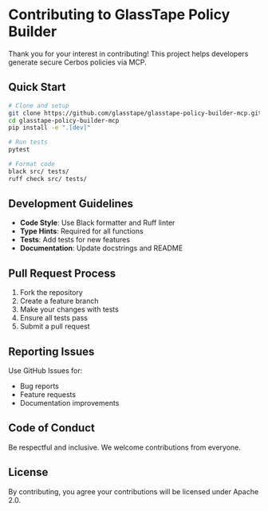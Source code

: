 # Contributing to GlassTape Policy Builder

Thank you for your interest in contributing! This project helps developers generate secure Cerbos policies via MCP.

## Quick Start

```bash
# Clone and setup
git clone https://github.com/glasstape/glasstape-policy-builder-mcp.git
cd glasstape-policy-builder-mcp
pip install -e ".[dev]"

# Run tests
pytest

# Format code
black src/ tests/
ruff check src/ tests/
```

## Development Guidelines

- **Code Style**: Use Black formatter and Ruff linter
- **Type Hints**: Required for all functions
- **Tests**: Add tests for new features
- **Documentation**: Update docstrings and README

## Pull Request Process

1. Fork the repository
2. Create a feature branch
3. Make your changes with tests
4. Ensure all tests pass
5. Submit a pull request

## Reporting Issues

Use GitHub Issues for:
- Bug reports
- Feature requests
- Documentation improvements

## Code of Conduct

Be respectful and inclusive. We welcome contributions from everyone.

## License

By contributing, you agree your contributions will be licensed under Apache 2.0.